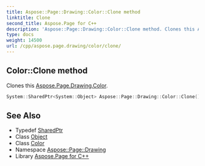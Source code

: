 ```yaml
---
title: Aspose::Page::Drawing::Color::Clone method
linktitle: Clone
second_title: Aspose.Page for C++
description: 'Aspose::Page::Drawing::Color::Clone method. Clones this Aspose.Page.Drawing.Color in C++.'
type: docs
weight: 14500
url: /cpp/aspose.page.drawing/color/clone/
---
```

## Color::Clone method


Clones this [Aspose.Page.Drawing.Color](../).

```cpp
System::SharedPtr<System::Object> Aspose::Page::Drawing::Color::Clone()
```

## See Also

* Typedef [SharedPtr](../../../system/sharedptr/)
* Class [Object](../../../system/object/)
* Class [Color](../)
* Namespace [Aspose::Page::Drawing](../../)
* Library [Aspose.Page for C++](../../../)

